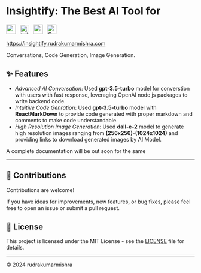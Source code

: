 # Insightify: The Best AI Tool for

<img style="height:25px" title="nextjs" src="https://github.com/marwin1991/profile-technology-icons/assets/136815194/5f8c622c-c217-4649-b0a9-7e0ee24bd704"/> &nbsp;
<img style="height:24px" title="tailwind" src="https://user-images.githubusercontent.com/25181517/202896760-337261ed-ee92-4979-84c4-d4b829c7355d.png"/> &nbsp;
<img style="height:25px" title="vercel" src="https://assets.vercel.com/image/upload/front/favicon/vercel/180x180.png"/> &nbsp;
<img style="height:25px" title="OpenAI" src="https://cdn.oaistatic.com/_next/static/media/favicon-32x32.be48395e.png"/> &nbsp;
      
https://insightify.rudrakumarmishra.com

Conversations, Code Generation, Image Generation.

## :sparkles: Features

- *Advanced AI Conversation*: Used <b>gpt-3.5-turbo</b> model for converstion with users with fast response, leveraging OpenAI node js packages to write backend code.
- *Intuitive Code Genration*: Used <b>gpt-3.5-turbo</b> model with <b>ReactMarkDown</b> to provide code generated with proper markdown and comments to make code understandable.
- *High Resolution Image Generation*: Used <b>dall-e-2</b> model to generate high resolution images ranging from <b>(256x256)-(1024x1024)</b> and providing links to download generated images by AI Model.

A complete documentation will be out soon for the same

<hr>

## :handshake: Contributions

Contributions are welcome! 

If you have ideas for improvements, new features, or bug fixes, please feel free to open an issue or submit a pull request.

## :book: License

This project is licensed under the MIT License - see the <a href='https://raw.githubusercontent.com/rudrakumarmishraa/insightify/main/LICENSE'>LICENSE</a> file for details.

<hr>

© 2024 rudrakumarmishra
